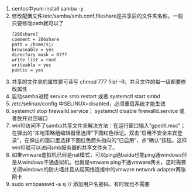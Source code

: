 1. centos中yum install samba -y
2. 修改配置文件/etc/samba/smb.conf,fileshare是共享后的文件夹名称。一般只要修改path就可以了
   ```
   [206share]
   comment = 206share 
   path = /home/sj/
   browseable = yes
   directory mask = 0777
   write list = root
   writeable = yes
   public = yes
   ```
3. 共享的文件夹的属性要可读写 chmod 777 file/ -R，并且文件的每一级都要修改属性
4. 启动samba进程 service smb restart 或者 systemctl start smbd
5. /etc/selinux/config 中SELINUX=disabled，必须重启系统才能生效
6. systemctl stop firewalld.service； systemctl disable firewalld.service 或者放开对应端口
7. win10访问不了samba共享文件夹解决方法：在运行窗口输入“gpedit.msc”；在弹出的“本地策略组编辑器里选择”下图红色标记。双击“启用不安全来宾登录”，在弹出的窗口里选择下图红色箭头指向的“已启用”，点“确认”按钮。这样win10就可以访问smb服务器的共享文件夹了。
8. 如果vmware虚拟机已经是nat模式，可以ping通baidu也能ping通windows但是从windows不通虚拟机。也就是vmware ping不通vmware网关。这时需要关闭windows的防火墙并且从起网络连接中的vmware network adapter两张网卡
9. sudo smbpasswd -a sj  // 添加用户名密码，有时候也不需要


